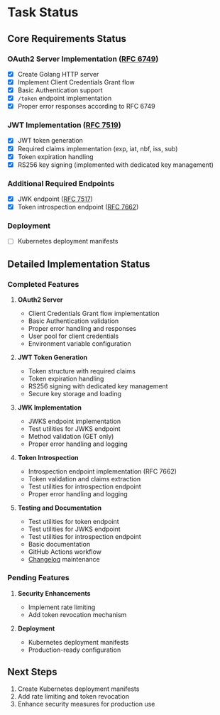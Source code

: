 # Task Status

## Core Requirements Status

### OAuth2 Server Implementation ([RFC 6749](https://datatracker.ietf.org/doc/html/rfc6749))
- [x] Create Golang HTTP server
- [x] Implement Client Credentials Grant flow
- [x] Basic Authentication support
- [x] `/token` endpoint implementation
- [x] Proper error responses according to RFC 6749

### JWT Implementation ([RFC 7519](https://datatracker.ietf.org/doc/html/rfc7519))
- [x] JWT token generation
- [x] Required claims implementation (exp, iat, nbf, iss, sub)
- [x] Token expiration handling
- [x] RS256 key signing (implemented with dedicated key management)

### Additional Required Endpoints
- [x] JWK endpoint ([RFC 7517](https://datatracker.ietf.org/doc/html/rfc7517))
- [x] Token introspection endpoint ([RFC 7662](https://datatracker.ietf.org/doc/html/rfc7662))

### Deployment
- [ ] Kubernetes deployment manifests

## Detailed Implementation Status

### Completed Features
1. **OAuth2 Server**
   - Client Credentials Grant flow implementation
   - Basic Authentication validation
   - Proper error handling and responses
   - User pool for client credentials
   - Environment variable configuration

2. **JWT Token Generation**
   - Token structure with required claims
   - Token expiration handling
   - RS256 signing with dedicated key management
   - Secure key storage and loading

3. **JWK Implementation**
   - JWKS endpoint implementation
   - Test utilities for JWKS endpoint
   - Method validation (GET only)
   - Proper error handling and logging

4. **Token Introspection**
   - Introspection endpoint implementation (RFC 7662)
   - Token validation and claims extraction
   - Test utilities for introspection endpoint
   - Proper error handling and logging

5. **Testing and Documentation**
   - Test utilities for token endpoint
   - Test utilities for JWKS endpoint
   - Test utilities for introspection endpoint
   - Basic documentation
   - GitHub Actions workflow
   - [Changelog](CHANGELOG.md) maintenance

### Pending Features
1. **Security Enhancements**
   - Implement rate limiting
   - Add token revocation mechanism

2. **Deployment**
   - Kubernetes deployment manifests
   - Production-ready configuration

## Next Steps
1. Create Kubernetes deployment manifests
2. Add rate limiting and token revocation
3. Enhance security measures for production use
